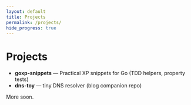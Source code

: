 ```yaml
---
layout: default
title: Projects
permalink: /projects/
hide_progress: true
---
```


# Projects

- **goxp-snippets** — Practical XP snippets for Go (TDD helpers, property tests)  
- **dns-toy** — tiny DNS resolver (blog companion repo)

More soon.